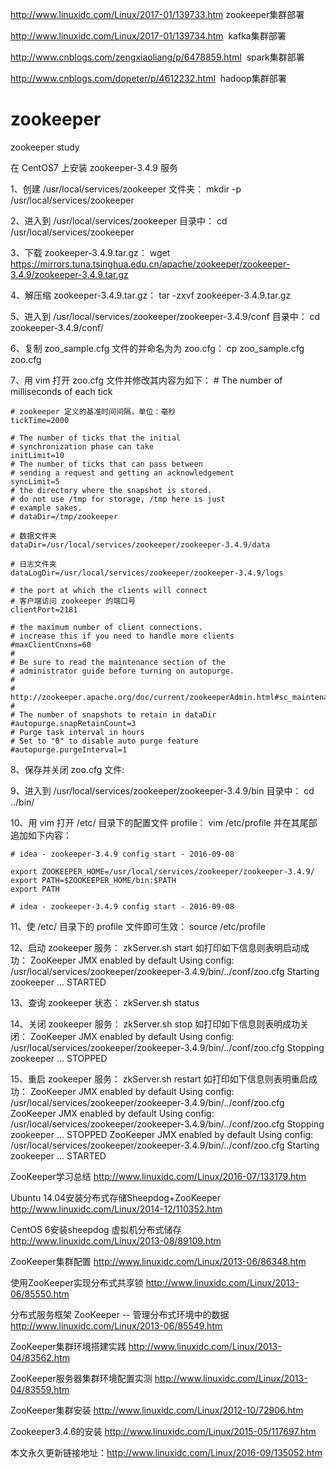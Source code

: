 http://www.linuxidc.com/Linux/2017-01/139733.htm  zookeeper集群部署

http://www.linuxidc.com/Linux/2017-01/139734.htm  kafka集群部署

http://www.cnblogs.com/zengxiaoliang/p/6478859.html  spark集群部署

http://www.cnblogs.com/dopeter/p/4612232.html  hadoop集群部署

# zookeeper
zookeeper study

在 CentOS7 上安装 zookeeper-3.4.9 服务

 1、创建 /usr/local/services/zookeeper 文件夹：
    mkdir -p /usr/local/services/zookeeper
 
2、进入到 /usr/local/services/zookeeper 目录中：
    cd /usr/local/services/zookeeper
 
3、下载 zookeeper-3.4.9.tar.gz：
    wget https://mirrors.tuna.tsinghua.edu.cn/apache/zookeeper/zookeeper-3.4.9/zookeeper-3.4.9.tar.gz
 
4、解压缩 zookeeper-3.4.9.tar.gz：
    tar -zxvf zookeeper-3.4.9.tar.gz
 
5、进入到 /usr/local/services/zookeeper/zookeeper-3.4.9/conf 目录中：
    cd zookeeper-3.4.9/conf/
 
6、复制 zoo_sample.cfg 文件的并命名为为 zoo.cfg：
    cp zoo_sample.cfg zoo.cfg
 
7、用 vim 打开 zoo.cfg 文件并修改其内容为如下：
    # The number of milliseconds of each tick
 
    # zookeeper 定义的基准时间间隔，单位：毫秒
    tickTime=2000
 
    # The number of ticks that the initial 
    # synchronization phase can take
    initLimit=10
    # The number of ticks that can pass between 
    # sending a request and getting an acknowledgement
    syncLimit=5
    # the directory where the snapshot is stored.
    # do not use /tmp for storage, /tmp here is just 
    # example sakes.
    # dataDir=/tmp/zookeeper
 
    # 数据文件夹
    dataDir=/usr/local/services/zookeeper/zookeeper-3.4.9/data
 
    # 日志文件夹
    dataLogDir=/usr/local/services/zookeeper/zookeeper-3.4.9/logs
 
    # the port at which the clients will connect
    # 客户端访问 zookeeper 的端口号
    clientPort=2181
 
    # the maximum number of client connections.
    # increase this if you need to handle more clients
    #maxClientCnxns=60
    #
    # Be sure to read the maintenance section of the 
    # administrator guide before turning on autopurge.
    #
    # http://zookeeper.apache.org/doc/current/zookeeperAdmin.html#sc_maintenance
    #
    # The number of snapshots to retain in dataDir
    #autopurge.snapRetainCount=3
    # Purge task interval in hours
    # Set to "0" to disable auto purge feature
    #autopurge.purgeInterval=1
 
8、保存并关闭 zoo.cfg 文件:
    
9、进入到 /usr/local/services/zookeeper/zookeeper-3.4.9/bin 目录中：
    cd ../bin/
 
10、用 vim 打开 /etc/ 目录下的配置文件 profile：
    vim /etc/profile
    并在其尾部追加如下内容：
 
    # idea - zookeeper-3.4.9 config start - 2016-09-08
 
    export ZOOKEEPER_HOME=/usr/local/services/zookeeper/zookeeper-3.4.9/
    export PATH=$ZOOKEEPER_HOME/bin:$PATH
    export PATH
 
    # idea - zookeeper-3.4.9 config start - 2016-09-08
 
11、使 /etc/ 目录下的 profile 文件即可生效：
    source /etc/profile
 
12、启动 zookeeper 服务：
    zkServer.sh start
    如打印如下信息则表明启动成功：
    ZooKeeper JMX enabled by default
    Using config: /usr/local/services/zookeeper/zookeeper-3.4.9/bin/../conf/zoo.cfg
    Starting zookeeper ... STARTED
 
13、查询 zookeeper 状态：
    zkServer.sh status
 
14、关闭 zookeeper 服务：
    zkServer.sh stop
    如打印如下信息则表明成功关闭：
    ZooKeeper JMX enabled by default
    Using config: /usr/local/services/zookeeper/zookeeper-3.4.9/bin/../conf/zoo.cfg
    Stopping zookeeper ... STOPPED
 
15、重启 zookeeper 服务：
    zkServer.sh restart
    如打印如下信息则表明重启成功：
    ZooKeeper JMX enabled by default
    Using config: /usr/local/services/zookeeper/zookeeper-3.4.9/bin/../conf/zoo.cfg
    ZooKeeper JMX enabled by default
    Using config: /usr/local/services/zookeeper/zookeeper-3.4.9/bin/../conf/zoo.cfg
    Stopping zookeeper ... STOPPED
    ZooKeeper JMX enabled by default
    Using config: /usr/local/services/zookeeper/zookeeper-3.4.9/bin/../conf/zoo.cfg
    Starting zookeeper ... STARTED

ZooKeeper学习总结  http://www.linuxidc.com/Linux/2016-07/133179.htm

Ubuntu 14.04安装分布式存储Sheepdog+ZooKeeper  http://www.linuxidc.com/Linux/2014-12/110352.htm

CentOS 6安装sheepdog 虚拟机分布式储存  http://www.linuxidc.com/Linux/2013-08/89109.htm

ZooKeeper集群配置 http://www.linuxidc.com/Linux/2013-06/86348.htm

使用ZooKeeper实现分布式共享锁 http://www.linuxidc.com/Linux/2013-06/85550.htm

分布式服务框架 ZooKeeper -- 管理分布式环境中的数据 http://www.linuxidc.com/Linux/2013-06/85549.htm

ZooKeeper集群环境搭建实践 http://www.linuxidc.com/Linux/2013-04/83562.htm

ZooKeeper服务器集群环境配置实测 http://www.linuxidc.com/Linux/2013-04/83559.htm

ZooKeeper集群安装 http://www.linuxidc.com/Linux/2012-10/72906.htm

Zookeeper3.4.6的安装 http://www.linuxidc.com/Linux/2015-05/117697.htm

本文永久更新链接地址：http://www.linuxidc.com/Linux/2016-09/135052.htm
